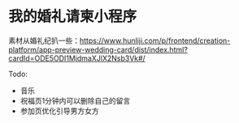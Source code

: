 # 我的婚礼请柬小程序

素材从婚礼纪扒一些：https://www.hunliji.com/p/frontend/creation-platform/app-preview-wedding-card/dist/index.html?cardId=ODE5ODI1MjdmaXJlX2Nsb3Vk#/


Todo:

* 音乐
* 祝福页1分钟内可以删除自己的留言
* 参加页优化引导男方女方
